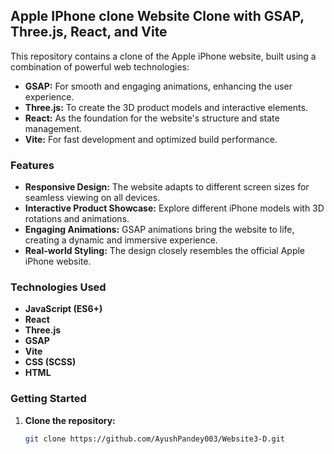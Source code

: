 ## Apple IPhone clone Website Clone with GSAP, Three.js, React, and Vite

This repository contains a clone of the Apple iPhone website, built using a combination of powerful web technologies:

* **GSAP:** For smooth and engaging animations, enhancing the user experience.
* **Three.js:** To create the 3D product models and interactive elements.
* **React:** As the foundation for the website's structure and state management.
* **Vite:** For fast development and optimized build performance.

### Features

* **Responsive Design:** The website adapts to different screen sizes for seamless viewing on all devices.
* **Interactive Product Showcase:** Explore different iPhone models with 3D rotations and animations.
* **Engaging Animations:**  GSAP animations bring the website to life, creating a dynamic and immersive experience.
* **Real-world Styling:** The design closely resembles the official Apple iPhone website.

### Technologies Used

* **JavaScript (ES6+)**
* **React**
* **Three.js**
* **GSAP**
* **Vite**
* **CSS (SCSS)**
* **HTML**

### Getting Started

1. **Clone the repository:**
   ```bash
   git clone https://github.com/AyushPandey003/Website3-D.git
